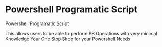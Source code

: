 # Powershell Programatic Script
Powershell Programatic Script

This allows users to be able to perform PS Operations with very minimal Knowledge
Your One Stop Shop for your Powershell Needs
